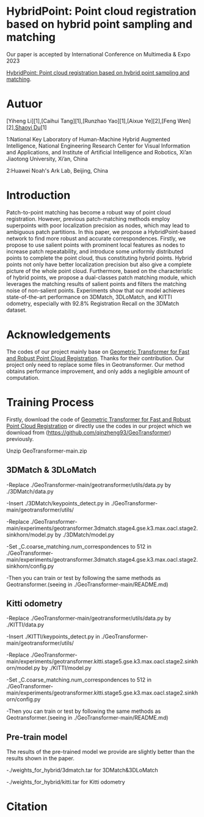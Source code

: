 # HybridPoint: Point cloud registration based on hybrid point sampling and matching

Our paper is accepted by International Conference on Multimedia & Expo 2023

[HybridPoint: Point cloud registration based on hybrid point sampling and matching]().

# Autuor
[Yiheng Li][1],[Caihui Tang][1],[Runzhao Yao][1],[Aixue Ye][2],[Feng Wen][2],[Shaoyi Du](https://scholar.google.com.hk/citations?user=r2bk4sQAAAAJ)[1]

1:National Key Laboratory of Human-Machine Hybrid Augmented Intelligence,
  National Engineering Research Center for Visual Information and Applications,
  and Institute of Artificial Intelligence and Robotics, 
  Xi’an Jiaotong University, Xi’an, China
  
2:Huawei Noah's Ark Lab, Beijing, China

# Introduction
Patch-to-point matching has become a robust way of point cloud registration. However, previous patch-matching methods employ superpoints with poor localization precision as nodes, which may lead to ambiguous patch partitions. In this paper, we propose a HybridPoint-based network to find more robust and accurate correspondences. Firstly, we propose to use salient points with prominent local features as nodes to increase
patch repeatability, and introduce some uniformly distributed points to complete the point cloud, thus constituting hybrid points. Hybrid points not only have better localization precision but also give a complete picture of the whole point cloud. Furthermore, based on the characteristic of hybrid points, we propose a dual-classes patch matching module, which leverages the matching results of salient points and filters the matching noise of non-salient points. Experiments show that our model achieves state-of-the-art performance on 3DMatch, 3DLoMatch,
and KITTI odometry, especially with $92.8\%$ Registration Recall on the 3DMatch dataset.

# Acknowledgements
The codes of our project mainly base on [Geometric Transformer for Fast and Robust Point Cloud Registration](https://github.com/qinzheng93/GeoTransformer). Thanks for their contribution.
Our project only need to replace some files in Geotransformer. Our method obtains performance improvement, and only adds a negligible amount of computation.

# Training Process
Firstly, download the code of [Geometric Transformer for Fast and Robust Point Cloud Registration](https://github.com/qinzheng93/GeoTransformer) or directly use the codes in our project which we download from (https://github.com/qinzheng93/GeoTransformer) previously.

Unzip GeoTransformer-main.zip

## 3DMatch & 3DLoMatch
-Replace ./GeoTransformer-main/geotransformer/utils/data.py by ./3DMatch/data.py

-Insert ./3DMatch/keypoints_detect.py in ./GeoTransformer-main/geotransformer/utils/

-Replace ./GeoTransformer-main/experiments/geotransformer.3dmatch.stage4.gse.k3.max.oacl.stage2.sinkhorn/model.py by ./3DMatch/model.py

-Set _C.coarse_matching.num_correspondences to 512 in ./GeoTransformer-main/experiments/geotransformer.3dmatch.stage4.gse.k3.max.oacl.stage2.sinkhorn/config.py

-Then you can train or test by following the same methods as Geotransformer.(seeing in ./GeoTransformer-main/README.md)

## Kitti odometry
-Replace ./GeoTransformer-main/geotransformer/utils/data.py by ./KITTI/data.py

-Insert ./KITTI/keypoints_detect.py in ./GeoTransformer-main/geotransformer/utils/

-Replace ./GeoTransformer-main/experiments/geotransformer.kitti.stage5.gse.k3.max.oacl.stage2.sinkhorn/model.py by ./KITTI/model.py

-Set _C.coarse_matching.num_correspondences to 512 in ./GeoTransformer-main/experiments/geotransformer.kitti.stage5.gse.k3.max.oacl.stage2.sinkhorn/config.py

-Then you can train or test by following the same methods as Geotransformer.(seeing in ./GeoTransformer-main/README.md)

## Pre-train model
The results of the pre-trained model we provide are slightly better than the results shown in the paper.

-./weights_for_hybrid/3dmatch.tar for 3DMatch&3DLoMatch

-./weights_for_hybrid/kitti.tar for Kitti odometry

# Citation
```bibtex
```
